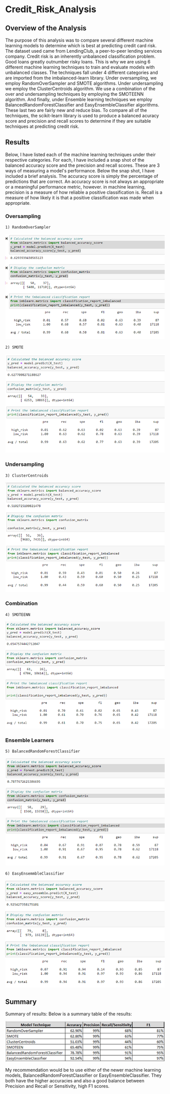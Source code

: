 # Credit_Risk_Analysis
## Overview of the Analysis
The purpose of this analysis was to compare several different machine learning models to determine which is best at predicting credit card risk. The dataset used came from LendingClub, a peer-to-peer lending services company. Credit risk is an inherently unbalanced classification problem. Good loans greatly outnumber risky loans. This is why we are using 6 different machine learning techniques to train and evaluate models with unbalanced classes. The techniques fall under 4 different categories and are imported from the imbalanced-learn library. Under oversampling, we employ RandomOverSampler and SMOTE algorithms. Under undersampling we employ the ClusterCentroids algorithm. We use a combination of the over and undersampling techniques by employing the SMOTEENN algorithm. And finally, under Ensemble learning techniques we employ BalancedRandomForestClassifier and EasyEnsembleClassifier algorithms. These last two are fairly new and reduce bias. To compare all of the techniques, the scikit-learn library is used to produce a balanced acuracy score and precision and recall scores to determine if they are suitable techniques at predicting credit risk. 
 
## Results
Below, I have listed each of the machine learning techniques under their respective categories. For each, I have included a snap shot of the balanced accuracy score and the precision and recall scores. These are 3 ways of measuring a model's performance. Below the snap shot, I have included a brief analysis. The accuracy score is simply the percentage of predictions that are correct. An accuracy score is not always an appropriate or a meaningful performance metric, however.  in machine learning, precision is a measure of how reliable a positive classification is. Recall is a measure of how likely it is that a positive classification was made when appropriate.     

### Oversampling

	1) RandomOverSampler
	
![RandomOverSampler.png](https://github.com/JeremyKRay/Credit_Risk_Analysis/blob/a20f0c9bbf2087bf09ce2fc22aded860f85d88b2/Module-17-Challenge-Resources/Images/RandomOverSampler.png)

	2) SMOTE
	
![SMOTE.png](https://github.com/JeremyKRay/Credit_Risk_Analysis/blob/17122c17ace751bb63bccd62a119288cfce57213/Module-17-Challenge-Resources/Images/SMOTE.png)

### Undersampling

	3) ClusterCentroids

![ClusterCentroids.png](https://github.com/JeremyKRay/Credit_Risk_Analysis/blob/4c1cfdaece3460cfab392bdf2b0eb629b2408b48/Module-17-Challenge-Resources/Images/ClusterCentroids.png)

### Combination

	4) SMOTEENN

![SMOTEEN.png](https://github.com/JeremyKRay/Credit_Risk_Analysis/blob/9cd085999ab7ff720884f922cfc8be1856737492/Module-17-Challenge-Resources/Images/SMOTEENN.png)

### Ensemble Learners

	5) BalancedRandomForestClassifier
	
![BalancedRandomForestClassifier.png](https://github.com/JeremyKRay/Credit_Risk_Analysis/blob/44dcb08c0d7396d70e3194e05d30e6c58d10cc08/Module-17-Challenge-Resources/Images/BalancedRandomForestClassifier.png)
	
	6) EasyEnsemmbleClassifier
	
![EasyEnsemble.png](https://github.com/JeremyKRay/Credit_Risk_Analysis/blob/e01eeeb6ae6c0620df361d0f4c19f7b1ae0c68ed/Module-17-Challenge-Resources/Images/EasyEnsemble.png)

## Summary

Summary of results:
Below is a summary table of the results:

![summary.png](https://github.com/JeremyKRay/Credit_Risk_Analysis/blob/54f0ab90d3877df455a64d94ece9b21d1a5821ae/Module-17-Challenge-Resources/Images/Summary.png)

My recommendation would be to use either of the newer machine learning models, BalancedRandomForestClassifier or EasyEnsembleClassifier. They both have the higher accuracies and also a good balance between Precision and Recall or Sensitivity, high F1 scores. 
